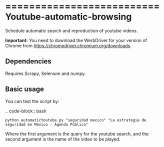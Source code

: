 ==========================
Youtube-automatic-browsing
==========================
Schedule automatic search and reproduction of youtube videos.

**Important:** You need to download the WerbDriver for your version of Chrome from https://chromedriver.chromium.org/downloads.

Dependencies
------------

Requires Scrapy, Selenium and numpy.

Basic usage
-----------

You can test the script by:

.. code-block:: bash

    python automaticYoutube.py "seguridad mexico" "La estrategia de seguridad en México - Agenda Pública"
    
    
Where the first argument is the query for the youtube search, and the second argument is the name of the video to be played.    
